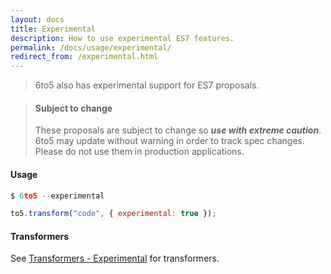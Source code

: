 ```yaml
---
layout: docs
title: Experimental
description: How to use experimental ES7 features.
permalink: /docs/usage/experimental/
redirect_from: /experimental.html
---
```


> 6to5 also has experimental support for ES7 proposals.

<blockquote class="to5-callout to5-callout-danger">
  <h4>Subject to change</h4>
  <p>
    These proposals are subject to change so <strong><em>use with extreme
    caution</em></strong>. 6to5 may update without warning in order to track spec
    changes. Please do not use them in production applications.
  </p>
</blockquote>

#### Usage

```js
$ 6to5 --experimental
```

```js
to5.transform("code", { experimental: true });
```


#### Transformers

See [Transformers - Experimental](/docs/usage/transformers#es7-experimental-)
for transformers.
